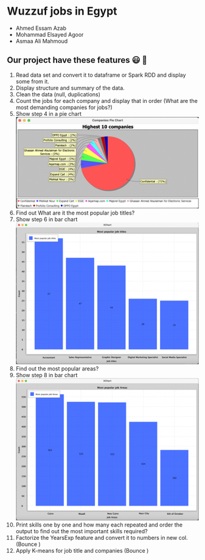# Wuzzuf jobs in Egypt

- Ahmed Essam Azab
- Mohammad Elsayed Agoor
- Asmaa Ali Mahmoud

## Our project have these features :smiley: :star_struck:

1. Read data set and convert it to dataframe or Spark RDD and display some from it.
2. Display structure and summary of the data.
3. Clean the data (null, duplications)
4. Count the jobs for each company and display that in order (What are the most demanding companies for jobs?)
5. Show step 4 in a pie chart 
![alt text](https://github.com/ahmedazab1235/Wuzzuf-jobs-in-Egypt/blob/main/img/Screen%20Shot%202021-07-06%20at%204.29.09%20PM.png?raw=true)
6. Find out What are it the most popular job titles? 
7. Show step 6 in bar chart 
![alt text](https://github.com/ahmedazab1235/Wuzzuf-jobs-in-Egypt/blob/main/img/title.png?raw=true)
8. Find out the most popular areas?
9. Show step 8 in bar chart 
![alt text](https://github.com/ahmedazab1235/Wuzzuf-jobs-in-Egypt/blob/main/img/area.png?raw=true)
10. Print skills one by one and how many each repeated and order the output to find out the most important skills required?
11. Factorize the YearsExp feature and convert it to numbers in new col. (Bounce )
12. Apply K-means for job title and companies (Bounce )

